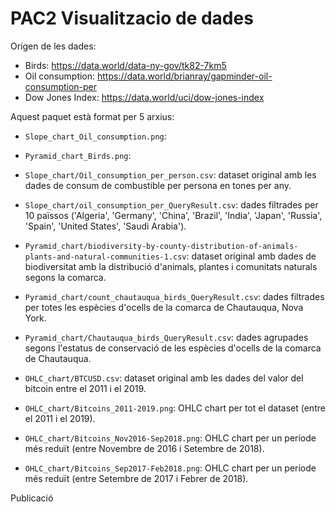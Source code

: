 # PAC2 Visualitzacio de dades
Orígen de les dades:
- Birds: https://data.world/data-ny-gov/tk82-7km5 
- Oil consumption: https://data.world/brianray/gapminder-oil-consumption-per
- Dow Jones Index: https://data.world/uci/dow-jones-index

Aquest paquet està format per 5 arxius:

- `Slope_chart_Oil_consumption.png`:
- `Pyramid_chart_Birds.png`: 

- `Slope_chart/Oil_consumption_per_person.csv`: dataset original amb les dades de consum de combustible per persona en tones per any.
- `Slope_chart/oil_consumption_per_QueryResult.csv`: dades filtrades per 10 païssos ('Algeria', 'Germany', 'China', 'Brazil', 'India', 'Japan', 'Russia',
'Spain', 'United States', 'Saudi Arabia').

- `Pyramid_chart/biodiversity-by-county-distribution-of-animals-plants-and-natural-communities-1.csv`: dataset original amb dades de biodiversitat amb la distribució d'animals, plantes i comunitats naturals segons la comarca.
- `Pyramid_chart/count_chautauqua_birds_QueryResult.csv`: dades filtrades per totes les espècies d'ocells de la comarca de Chautauqua, Nova York.
- `Pyramid_chart/Chautauqua_birds_QueryResult.csv`: dades agrupades segons l'estatus de conservació de les espècies d'ocells de la comarca de Chautauqua.

- `OHLC_chart/BTCUSD.csv`: dataset original amb les dades del valor del bitcoin entre el 2011 i el 2019.
- `OHLC_chart/Bitcoins_2011-2019.png`: OHLC chart per tot el dataset (entre el 2011 i el 2019).
- `OHLC_chart/Bitcoins_Nov2016-Sep2018.png`: OHLC chart per un període més reduït (entre Novembre de 2016 i Setembre de 2018).
- `OHLC_chart/Bitcoins_Sep2017-Feb2018.png`: OHLC chart per un període més reduït (entre Setembre de 2017 i Febrer de 2018).

Publicació 
